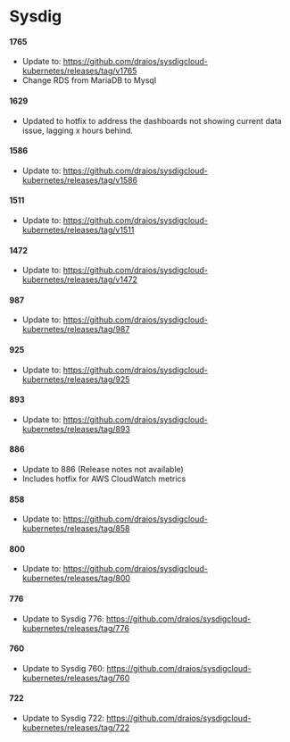 # Sysdig

#### 1765

- Update to: https://github.com/draios/sysdigcloud-kubernetes/releases/tag/v1765
- Change RDS from MariaDB to Mysql

#### 1629

- Updated to hotfix to address the dashboards not showing current data issue, lagging x hours behind.

#### 1586

- Update to: https://github.com/draios/sysdigcloud-kubernetes/releases/tag/v1586

#### 1511

- Update to: https://github.com/draios/sysdigcloud-kubernetes/releases/tag/v1511

#### 1472

- Update to: https://github.com/draios/sysdigcloud-kubernetes/releases/tag/v1472

#### 987

- Update to: https://github.com/draios/sysdigcloud-kubernetes/releases/tag/987

#### 925

- Update to: https://github.com/draios/sysdigcloud-kubernetes/releases/tag/925

#### 893

- Update to: https://github.com/draios/sysdigcloud-kubernetes/releases/tag/893

#### 886

- Update to 886 (Release notes not available)
- Includes hotfix for AWS CloudWatch metrics

#### 858

- Update to: https://github.com/draios/sysdigcloud-kubernetes/releases/tag/858

#### 800

- Update to: https://github.com/draios/sysdigcloud-kubernetes/releases/tag/800

#### 776

- Update to Sysdig 776: https://github.com/draios/sysdigcloud-kubernetes/releases/tag/776

#### 760

- Update to Sysdig 760: https://github.com/draios/sysdigcloud-kubernetes/releases/tag/760

#### 722

- Update to Sysdig 722: https://github.com/draios/sysdigcloud-kubernetes/releases/tag/722
